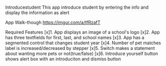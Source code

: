 Introducestudent
This app introduce student by entering the info and display the information as alert


App Walk-though
https://imgur.com/a/tfRzafT

Required Features
[x]1. App displays an image of a school's logo
[x]2. App has three textfields for first, last, and school names
[x]3. App has a segmented control that changes student year
[x]4. Number of pet matches label is increased/decreased by stepper
[x]5. Switch makes a statement about wanting more pets or not(true/false)
[x]6. Introduce yourself button shows alert box with an introduciton and dismiss button
